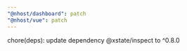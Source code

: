 ```yaml
---
"@nhost/dashboard": patch
"@nhost/vue": patch
---
```


chore(deps): update dependency @xstate/inspect to ^0.8.0
